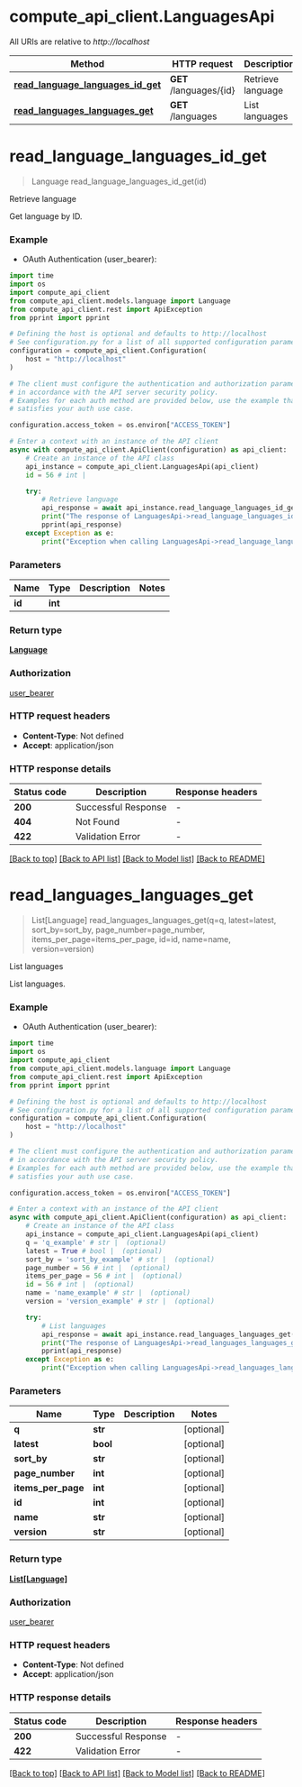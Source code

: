 # compute_api_client.LanguagesApi

All URIs are relative to *http://localhost*

Method | HTTP request | Description
------------- | ------------- | -------------
[**read_language_languages_id_get**](LanguagesApi.md#read_language_languages_id_get) | **GET** /languages/{id} | Retrieve language
[**read_languages_languages_get**](LanguagesApi.md#read_languages_languages_get) | **GET** /languages | List languages


# **read_language_languages_id_get**
> Language read_language_languages_id_get(id)

Retrieve language

Get language by ID.

### Example

* OAuth Authentication (user_bearer):
```python
import time
import os
import compute_api_client
from compute_api_client.models.language import Language
from compute_api_client.rest import ApiException
from pprint import pprint

# Defining the host is optional and defaults to http://localhost
# See configuration.py for a list of all supported configuration parameters.
configuration = compute_api_client.Configuration(
    host = "http://localhost"
)

# The client must configure the authentication and authorization parameters
# in accordance with the API server security policy.
# Examples for each auth method are provided below, use the example that
# satisfies your auth use case.

configuration.access_token = os.environ["ACCESS_TOKEN"]

# Enter a context with an instance of the API client
async with compute_api_client.ApiClient(configuration) as api_client:
    # Create an instance of the API class
    api_instance = compute_api_client.LanguagesApi(api_client)
    id = 56 # int | 

    try:
        # Retrieve language
        api_response = await api_instance.read_language_languages_id_get(id)
        print("The response of LanguagesApi->read_language_languages_id_get:\n")
        pprint(api_response)
    except Exception as e:
        print("Exception when calling LanguagesApi->read_language_languages_id_get: %s\n" % e)
```



### Parameters

Name | Type | Description  | Notes
------------- | ------------- | ------------- | -------------
 **id** | **int**|  | 

### Return type

[**Language**](Language.md)

### Authorization

[user_bearer](../README.md#user_bearer)

### HTTP request headers

 - **Content-Type**: Not defined
 - **Accept**: application/json

### HTTP response details
| Status code | Description | Response headers |
|-------------|-------------|------------------|
**200** | Successful Response |  -  |
**404** | Not Found |  -  |
**422** | Validation Error |  -  |

[[Back to top]](#) [[Back to API list]](../README.md#documentation-for-api-endpoints) [[Back to Model list]](../README.md#documentation-for-models) [[Back to README]](../README.md)

# **read_languages_languages_get**
> List[Language] read_languages_languages_get(q=q, latest=latest, sort_by=sort_by, page_number=page_number, items_per_page=items_per_page, id=id, name=name, version=version)

List languages

List languages.

### Example

* OAuth Authentication (user_bearer):
```python
import time
import os
import compute_api_client
from compute_api_client.models.language import Language
from compute_api_client.rest import ApiException
from pprint import pprint

# Defining the host is optional and defaults to http://localhost
# See configuration.py for a list of all supported configuration parameters.
configuration = compute_api_client.Configuration(
    host = "http://localhost"
)

# The client must configure the authentication and authorization parameters
# in accordance with the API server security policy.
# Examples for each auth method are provided below, use the example that
# satisfies your auth use case.

configuration.access_token = os.environ["ACCESS_TOKEN"]

# Enter a context with an instance of the API client
async with compute_api_client.ApiClient(configuration) as api_client:
    # Create an instance of the API class
    api_instance = compute_api_client.LanguagesApi(api_client)
    q = 'q_example' # str |  (optional)
    latest = True # bool |  (optional)
    sort_by = 'sort_by_example' # str |  (optional)
    page_number = 56 # int |  (optional)
    items_per_page = 56 # int |  (optional)
    id = 56 # int |  (optional)
    name = 'name_example' # str |  (optional)
    version = 'version_example' # str |  (optional)

    try:
        # List languages
        api_response = await api_instance.read_languages_languages_get(q=q, latest=latest, sort_by=sort_by, page_number=page_number, items_per_page=items_per_page, id=id, name=name, version=version)
        print("The response of LanguagesApi->read_languages_languages_get:\n")
        pprint(api_response)
    except Exception as e:
        print("Exception when calling LanguagesApi->read_languages_languages_get: %s\n" % e)
```



### Parameters

Name | Type | Description  | Notes
------------- | ------------- | ------------- | -------------
 **q** | **str**|  | [optional] 
 **latest** | **bool**|  | [optional] 
 **sort_by** | **str**|  | [optional] 
 **page_number** | **int**|  | [optional] 
 **items_per_page** | **int**|  | [optional] 
 **id** | **int**|  | [optional] 
 **name** | **str**|  | [optional] 
 **version** | **str**|  | [optional] 

### Return type

[**List[Language]**](Language.md)

### Authorization

[user_bearer](../README.md#user_bearer)

### HTTP request headers

 - **Content-Type**: Not defined
 - **Accept**: application/json

### HTTP response details
| Status code | Description | Response headers |
|-------------|-------------|------------------|
**200** | Successful Response |  -  |
**422** | Validation Error |  -  |

[[Back to top]](#) [[Back to API list]](../README.md#documentation-for-api-endpoints) [[Back to Model list]](../README.md#documentation-for-models) [[Back to README]](../README.md)

